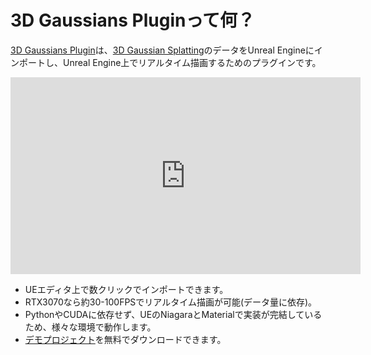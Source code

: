 # 3D Gaussians Pluginって何？

[3D Gaussians Plugin](https://vrlab.akiya-souken.co.jp/products/threedgaussianplugin/)は、[3D Gaussian Splatting](https://repo-sam.inria.fr/fungraph/3d-gaussian-splatting/)のデータをUnreal Engineにインポートし、Unreal Engine上でリアルタイム描画するためのプラグインです。

<iframe width="560" height="315" src="https://www.youtube.com/embed/AGr__JrojZg" title="YouTube video player" frameborder="0" allow="accelerometer; autoplay; clipboard-write; encrypted-media; gyroscope; picture-in-picture" allowfullscreen></iframe>

- UEエディタ上で数クリックでインポートできます。
- RTX3070なら約30-100FPSでリアルタイム描画が可能(データ量に依存)。
- PythonやCUDAに依存せず、UEのNiagaraとMaterialで実装が完結しているため、様々な環境で動作します。
- [デモプロジェクト](./demo-project-overview)を無料でダウンロードできます。